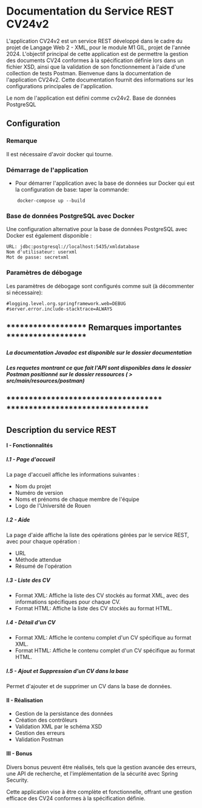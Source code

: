 # Documentation du Service REST CV24v2
L'application CV24v2 est un service REST développé dans le cadre du projet de Langage Web 2 - XML, pour le module M1 GIL, projet de l'année 2024. L'objectif principal de cette application est de permettre la gestion des documents CV24 conformes à la spécification définie lors dans un fichier XSD, ainsi que la validation de son fonctionnement à l'aide d'une collection de tests Postman.
Bienvenue dans la documentation de l'application CV24v2. Cette documentation fournit des informations sur les configurations principales de l'application.


Le nom de l'application est défini comme cv24v2.
Base de données PostgreSQL

## Configuration

### Remarque 
Il est nécessaire d'avoir docker qui tourne.

### Démarrage de l'application
* Pour démarrer l'application avec la base de données sur Docker qui est la configuration de base: 
  taper la commande:
    
```
    docker-compose up --build
```

### Base de données PostgreSQL avec Docker

Une configuration alternative pour la base de données PostgreSQL avec Docker est également disponible :

    URL: jdbc:postgresql://localhost:5435/xmldatabase
    Nom d'utilisateur: userxml
    Mot de passe: secretxml

### Paramètres de débogage

Les paramètres de débogage sont configurés comme suit (à décommenter si nécessaire):

``` 
#logging.level.org.springframework.web=DEBUG
#server.error.include-stacktrace=ALWAYS
```
## ****************** Remarques importantes ******************
##### La documentation Javadoc est disponible sur le dossier ****documentation**** 
##### Les requetes montrant ce que fait l'API sont disponibles dans le dossier Postman positionné sur le dossier ressources ( > src/main/resources/postman)
## ***********************************  ********************************

## Description du service REST
#### I - Fonctionnalités
##### I.1 - Page d'accueil

La page d'accueil affiche les informations suivantes :

* Nom du projet
* Numéro de version
* Noms et prénoms de chaque membre de l'équipe
* Logo de l'Université de Rouen

##### I.2 - Aide

La page d'aide affiche la liste des opérations gérées par le service REST, avec pour chaque opération :

* URL
* Méthode attendue
* Résumé de l'opération

##### I.3 - Liste des CV

* Format XML: Affiche la liste des CV stockés au format XML, avec des informations spécifiques pour chaque CV.
* Format HTML: Affiche la liste des CV stockés au format HTML.

##### I.4 - Détail d'un CV

* Format XML: Affiche le contenu complet d'un CV spécifique au format XML.
* Format HTML: Affiche le contenu complet d'un CV spécifique au format HTML.

##### I.5 - Ajout et Suppression d'un CV dans la base

Permet d'ajouter et de supprimer un CV dans la base de données.

#### II - Réalisation

* Gestion de la persistance des données
* Création des contrôleurs
* Validation XML par le schéma XSD
* Gestion des erreurs
* Validation Postman

#### III - Bonus

Divers bonus peuvent être réalisés, tels que la gestion avancée des erreurs, une API de recherche, et l'implémentation de la sécurité avec Spring Security.

Cette application vise à être complète et fonctionnelle, offrant une gestion efficace des CV24 conformes à la spécification définie.